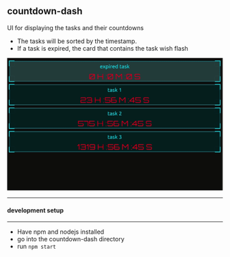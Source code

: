 ## countdown-dash 

UI for displaying the tasks and their countdowns 

* The tasks will be sorted by the timestamp.
* If a task is expired, the card that contains the task wish flash

![demo](demo.gif)

-----
#### development setup 
----
* Have npm and nodejs installed 
* go into the countdown-dash directory
* run `npm start` 
